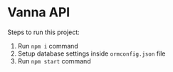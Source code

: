 # Vanna API

Steps to run this project:

1. Run `npm i` command
2. Setup database settings inside `ormconfig.json` file
3. Run `npm start` command
